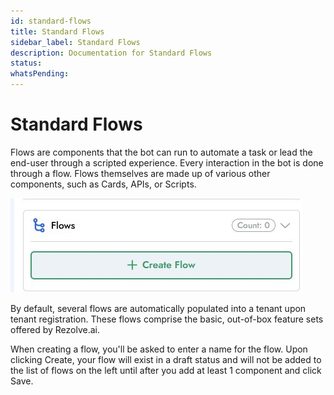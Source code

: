 ```yaml
---
id: standard-flows
title: Standard Flows
sidebar_label: Standard Flows
description: Documentation for Standard Flows
status: 
whatsPending: 
---
```


# Standard Flows

Flows are components that the bot can run to automate a task or lead the end-user through a scripted experience. Every interaction in the bot is done through a flow. Flows themselves are made up of various other components, such as Cards, APIs, or Scripts.

![Create Flow](../../../static/img/Creator%20Studio/Create_Flow.jpg)

By default, several flows are automatically populated into a tenant upon tenant registration. These flows comprise the basic, out-of-box feature sets offered by Rezolve.ai. 

When creating a flow, you'll be asked to enter a name for the flow. Upon clicking Create, your flow will exist in a draft status and will not be added to the list of flows on the left until after you add at least 1 component and click Save.

